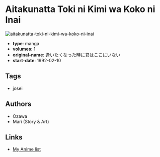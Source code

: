 # Aitakunatta Toki ni Kimi wa Koko ni Inai

![aitakunatta-toki-ni-kimi-wa-koko-ni-inai](https://cdn.myanimelist.net/images/manga/1/152288.jpg)

-   **type**: manga
-   **volumes**: 1
-   **original-name**: 逢いたくなった時に君はここにいない
-   **start-date**: 1992-02-10

## Tags

-   josei

## Authors

-   Ozawa
-   Mari (Story & Art)

## Links

-   [My Anime list](https://myanimelist.net/manga/87567/Aitakunatta_Toki_ni_Kimi_wa_Koko_ni_Inai)
